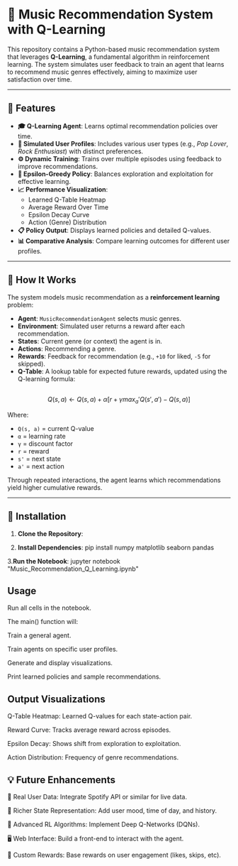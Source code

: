 # 🎵 Music Recommendation System with Q-Learning

This repository contains a Python-based music recommendation system that leverages **Q-Learning**, a fundamental algorithm in reinforcement learning. The system simulates user feedback to train an agent that learns to recommend music genres effectively, aiming to maximize user satisfaction over time.

---

## 🌟 Features

- **🎓 Q-Learning Agent**: Learns optimal recommendation policies over time.
- **👤 Simulated User Profiles**: Includes various user types (e.g., *Pop Lover*, *Rock Enthusiast*) with distinct preferences.
- **⚙️ Dynamic Training**: Trains over multiple episodes using feedback to improve recommendations.
- **🎲 Epsilon-Greedy Policy**: Balances exploration and exploitation for effective learning.
- **📈 Performance Visualization**:
  - Learned Q-Table Heatmap
  - Average Reward Over Time
  - Epsilon Decay Curve
  - Action (Genre) Distribution
- **📋 Policy Output**: Displays learned policies and detailed Q-values.
- **📊 Comparative Analysis**: Compare learning outcomes for different user profiles.

---

## 🧠 How It Works

The system models music recommendation as a **reinforcement learning** problem:

- **Agent**: `MusicRecommendationAgent` selects music genres.
- **Environment**: Simulated user returns a reward after each recommendation.
- **States**: Current genre (or context) the agent is in.
- **Actions**: Recommending a genre.
- **Rewards**: Feedback for recommendation (e.g., `+10` for liked, `-5` for skipped).
- **Q-Table**: A lookup table for expected future rewards, updated using the Q-learning formula:

## 
$$ Q(s, a) ← Q(s, a) + α [ r + γ max_a' Q(s', a') − Q(s, a) ] $$


Where:

- `Q(s, a)` = current Q-value  
- `α` = learning rate  
- `γ` = discount factor  
- `r` = reward  
- `s'` = next state  
- `a'` = next action

Through repeated interactions, the agent learns which recommendations yield higher cumulative rewards.

---

## 🚀 Installation

1. **Clone the Repository**:

2. **Install Dependencies**:
pip install numpy matplotlib seaborn pandas

3.**Run the Notebook**:
jupyter notebook "Music_Recommendation_Q_Learning.ipynb"

## Usage
Run all cells in the notebook.

The main() function will:

Train a general agent.

Train agents on specific user profiles.

Generate and display visualizations.

Print learned policies and sample recommendations.

## Output Visualizations
Q-Table Heatmap: Learned Q-values for each state-action pair.

Reward Curve: Tracks average reward across episodes.

Epsilon Decay: Shows shift from exploration to exploitation.

Action Distribution: Frequency of genre recommendations.

## 💡 Future Enhancements
🔌 Real User Data: Integrate Spotify API or similar for live data.

🧠 Richer State Representation: Add user mood, time of day, and history.

🚀 Advanced RL Algorithms: Implement Deep Q-Networks (DQNs).

🖥 Web Interface: Build a front-end to interact with the agent.

💬 Custom Rewards: Base rewards on user engagement (likes, skips, etc).



